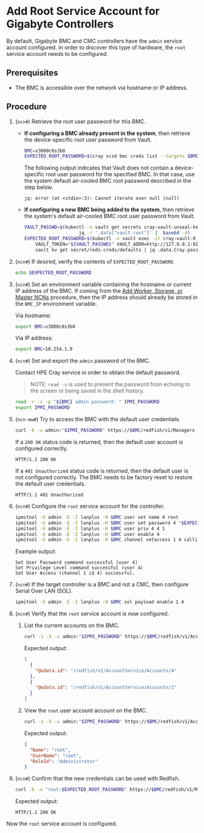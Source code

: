 # Add Root Service Account for Gigabyte Controllers

By default, Gigabyte BMC and CMC controllers have the `admin` service
account configured. In order to discover this type of hardware, the
`root` service account needs to be configured.

## Prerequisites

- The BMC is accessible over the network via hostname or IP address.

## Procedure

1. (`ncn#`) Retrieve the root user password for this BMC.

    - **If configuring a BMC already present in the system**, then retrieve the device-specific root user password from Vault.

        ```bash
        BMC=x3000c0s3b0
        EXPECTED_ROOT_PASSWORD=$(cray scsd bmc creds list --targets $BMC --format json | jq .Targets[].Password -r)
        ```

        The following output indicates that Vault does not contain a device-specific root user password for the specified BMC. In that case, use the system default air-cooled BMC root password described in the step below.

        ```text
        jq: error (at <stdin>:3): Cannot iterate over null (null)
        ```

    - **If configuring a new BMC being added to the system**, then retrieve the system's default air-cooled BMC root user password from Vault.

        ```bash
        VAULT_PASSWD=$(kubectl -n vault get secrets cray-vault-unseal-keys -o json |
                            jq -r '.data["vault-root"]' |  base64 -d)
        EXPECTED_ROOT_PASSWORD=$(kubectl -n vault exec -it cray-vault-0 -c vault -- env \
            VAULT_TOKEN="${VAULT_PASSWD}" VAULT_ADDR=http://127.0.0.1:8200 VAULT_FORMAT=json \
            vault kv get secret/reds-creds/defaults | jq .data.Cray.password -r)
        ```

1. (`ncn#`) If desired, verify the contents of `EXPECTED_ROOT_PASSWORD`.

    ```bash
    echo $EXPECTED_ROOT_PASSWORD
    ```

1. (`ncn#`) Set an environment variable containing the hostname or current IP address of the BMC. If coming from the [Add Worker, Storage, or Master NCNs](../node_management/Add_Remove_Replace_NCNs.md#add-worker-storage-master)
    procedure, then the IP address should already be stored in the `BMC_IP` environment variable.

    Via hostname:

    ```bash
    export BMC=x3000c0s3b0
    ```

    Via IP address:

    ```bash
    export BMC=10.254.1.9
    ```

1. (`ncn#`) Set and export the `admin` password of the BMC.

     Contact HPE Cray service in order to obtain the default password.

     > NOTE: `read -s` is used to prevent the password from echoing to the screen or
     > being saved in the shell history.

     ```bash
     read -r -s -p "${BMC} admin password: " IPMI_PASSWORD
     export IPMI_PASSWORD
     ```

1. (`ncn-mw#`) Try to access the BMC with the default user credentials.

    ```bash
    curl -k -u admin:"$IPMI_PASSWORD" https://$BMC/redfish/v1/Managers -i | head -1
    ```

    If a `200 OK` status code is returned, then the default user account is configured correctly.

    ```text
    HTTP/1.1 200 OK
    ```

    If a `401 Unauthorized` status code is returned, then the default user is not configured correctly. The BMC needs to be factory reset to restore the default user credentials.

    ```text
    HTTP/1.1 401 Unauthorized
    ```

1. (`ncn#`) Configure the `root` service account for the controller.

    ```bash
    ipmitool -U admin -E -I lanplus -H $BMC user set name 4 root
    ipmitool -U admin -E -I lanplus -H $BMC user set password 4 "$EXPECTED_ROOT_PASSWORD"
    ipmitool -U admin -E -I lanplus -H $BMC user priv 4 4 1
    ipmitool -U admin -E -I lanplus -H $BMC user enable 4
    ipmitool -U admin -E -I lanplus -H $BMC channel setaccess 1 4 callin=on ipmi=on link=on
    ```

    Example output:

    ```text
    Set User Password command successful (user 4)
    Set Privilege Level command successful (user 4)
    Set User Access (channel 1 id 4) successful.
    ```

1. (`ncn#`) If the target controller is a BMC and not a CMC, then configure Serial Over LAN (SOL).

    ```bash
    ipmitool -U admin -E -I lanplus -H $BMC sol payload enable 1 4
    ```

1. (`ncn#`) Verify that the `root` service account is now configured.

    1. List the current accounts on the BMC.

        ```bash
        curl -s -k -u admin:"$IPMI_PASSWORD" https://$BMC/redfish/v1/AccountService/Accounts | jq ".Members"
        ```

        Expected output:

        ```json
        [
          {
            "@odata.id": "/redfish/v1/AccountService/Accounts/4"
          },
          {
            "@odata.id": "/redfish/v1/AccountService/Accounts/1"
          }
        ]
        ```

    1. View the `root` user account account on the BMC.

        ```bash
        curl -s -k -u admin:"$IPMI_PASSWORD" https://$BMC/redfish/v1/AccountService/Accounts/4 | jq '. | { Name: .Name, UserName: .UserName, RoleId: .RoleId }'
        ```

        Expected output:

        ```json
        {
          "Name": "root",
          "UserName": "root",
          "RoleId": "Administrator"
        }
        ```

1. (`ncn#`) Confirm that the new credentials can be used with Redfish.

    ```bash
    curl -k -u "root:$EXPECTED_ROOT_PASSWORD" https://$BMC/redfish/v1/Managers -i  | head -1
    ```

    Expected output:

    ```text
    HTTP/1.1 200 OK
    ```

Now the `root` service account is configured.
